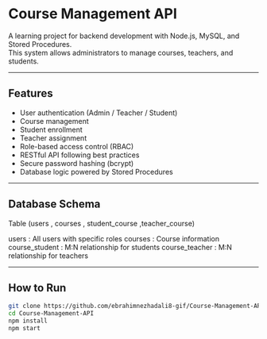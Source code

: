 # Course Management API

A learning project for backend development with Node.js, MySQL, and Stored Procedures.  
This system allows administrators to manage courses, teachers, and students.

---

## Features
+ User authentication (Admin / Teacher / Student)  
+ Course management  
+ Student enrollment  
+ Teacher assignment  
+ Role-based access control (RBAC)  
+ RESTful API following best practices  
+ Secure password hashing (bcrypt)  
+ Database logic powered by Stored Procedures

---

## Database Schema

Table (users , courses , student_course ,teacher_course)

 users : All users with specific roles 
 courses : Course information 
 course_student :  M:N relationship for students 
 course_teacher : M:N relationship for teachers 

---

## How to Run

```bash
git clone https://github.com/ebrahimnezhadali8-gif/Course-Management-API.git
cd Course-Management-API
npm install
npm start
